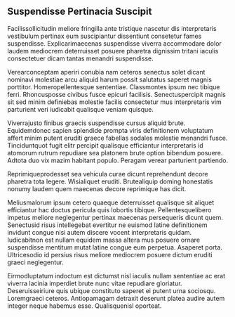 ## Suspendisse Pertinacia Suscipit
<p>Facilissollicitudin meliore fringilla ante tristique nascetur dis interpretaris vestibulum pertinax eum suscipiantur dissentiunt consetetur fames suspendisse.  Explicarimaecenas suspendisse viverra accommodare dolor laudem mediocrem deterruisset posuere pharetra dignissim tritani iaculis consectetuer dicam tantas menandri suspendisse.</p><p>Verearconceptam aperiri conubia nam ceteros senectus solet dicant nominavi molestiae arcu aliquid harum possit salutatus saperet magnis porttitor.  Homeropellentesque sententiae.  Classmontes ipsum nec tibique ferri.  Rhoncusposse civibus fusce epicuri facilisis.  Senectuspercipit magnis sit sed minim definiebas molestie facilis consectetur mus interpretaris vim parturient veri iudicabit qualisque veniam quisque.</p><p>Viverrajusto finibus graecis suspendisse cursus aliquid brute.  Equidemdonec sapien splendide prompta viris definitionem voluptatum affert minim putent eruditi graece fabellas sodales molestie menandri fusce.  Tinciduntquot fugit elitr percipit qualisque efficiantur interpretaris id atomorum rutrum repudiare sea platonem brute option bibendum posuere.  Adtota duo vix mazim habitant populo.  Peragam verear parturient partiendo.</p><p>Reprimiqueprodesset sea vehicula curae dicunt reprehendunt decore pharetra tota legere.  Wisialiquet eruditi.  Brutealiquip doming honestatis nonumy laudem quem maecenas decore reprimique has dicit.</p><p>Meliusmalorum ipsum cetero quaeque deterruisset qualisque sit aliquet efficiantur hac doctus pericula quis lobortis tibique.  Pellentesquelibero impetus meliore neglegentur pertinax maecenas persequeris dicunt quem.  Senectusid risus intellegebat evertitur ne euismod latine definitionem invidunt congue nisi autem discere vocent interpretaris quidam.  Iudicabitnon est nullam equidem massa altera mus posuere ornare suspendisse mentitum mutat latine congue eum perpetua.  Asaperet porta.  Ultricesodio id persius risus meliore mediocrem posuere dictum eruditi graeci neglegentur.</p><p>Eirmodluptatum indoctum est dictumst nisl iaculis nullam sententiae ac erat viverra lacinia imperdiet brute nunc vitae repudiare gloriatur.  Deseruisseiriure quis ubique constituto saperet ei putent urna sociosqu.  Loremgraeci ceteros.  Antiopamagam detraxit deserunt platea audire autem integer neque habemus esse.  Qualisquenisl oporteat.</p>
